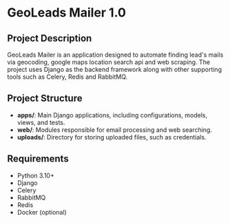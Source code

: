 # GeoLeads Mailer 1.0

## Project Description
GeoLeads Mailer is an application designed to automate finding lead's mails via geocoding, google maps location search api and web scraping. The project uses Django as the backend framework along with other supporting tools such as Celery, Redis and RabbitMQ.

## Project Structure
- **apps/**: Main Django applications, including configurations, models, views, and tests.
- **web/**: Modules responsible for email processing and web searching.
- **uploads/**: Directory for storing uploaded files, such as credentials.

## Requirements
- Python 3.10+
- Django
- Celery
- RabbitMQ
- Redis
- Docker (optional)


